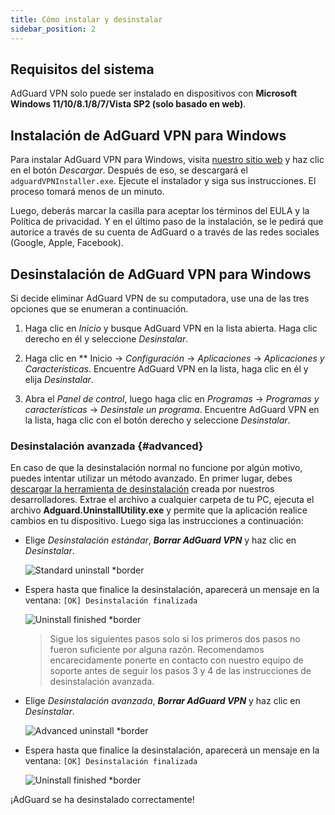 ```yaml
---
title: Cómo instalar y desinstalar
sidebar_position: 2
---
```


## Requisitos del sistema

AdGuard VPN solo puede ser instalado en dispositivos con **Microsoft Windows 11/10/8.1/8/7/Vista SP2 (solo basado en web)**.

## Instalación de AdGuard VPN para Windows

Para instalar AdGuard VPN para Windows, visita [nuestro sitio web](https://adguard-vpn.com/welcome.html) y haz clic en el botón *Descargar*. Después de eso, se descargará el `adguardVPNInstaller.exe`. Ejecute el instalador y siga sus instrucciones. El proceso tomará menos de un minuto.

Luego, deberás marcar la casilla para aceptar los términos del EULA y la Política de privacidad. Y en el último paso de la instalación, se le pedirá que autorice a través de su cuenta de AdGuard o a través de las redes sociales (Google, Apple, Facebook).

## Desinstalación de AdGuard VPN para Windows

Si decide eliminar AdGuard VPN de su computadora, use una de las tres opciones que se enumeran a continuación.

1. Haga clic en *Inicio* y busque AdGuard VPN en la lista abierta. Haga clic derecho en él y seleccione *Desinstalar*.

2. Haga clic en ** Inicio → *Configuración* → *Aplicaciones* → *Aplicaciones y Características*. Encuentre AdGuard VPN en la lista, haga clic en él y elija *Desinstalar*.

3. Abra el *Panel de control*, luego haga clic en *Programas* → *Programas y características* → *Desinstale un programa*. Encuentre AdGuard VPN en la lista, haga clic con el botón derecho y seleccione *Desinstalar*.

### Desinstalación avanzada {#advanced}

En caso de que la desinstalación normal no funcione por algún motivo, puedes intentar utilizar un método avanzado. En primer lugar, debes [descargar la herramienta de desinstalación](https://cdn.adtidy.org/distr/windows/Uninstall_Utility.zip) creada por nuestros desarrolladores. Extrae el archivo a cualquier carpeta de tu PC, ejecuta el archivo **Adguard.UninstallUtility.exe** y permite que la aplicación realice cambios en tu dispositivo. Luego siga las instrucciones a continuación:

- Elige *Desinstalación estándar*, ***Borrar AdGuard VPN*** y haz clic en *Desinstalar*.

    ![Standard uninstall *border](https://cdn.adguardvpn.com/content/kb/ad_blocker/windows/installation/standard-uninstall.png)

- Espera hasta que finalice la desinstalación, aparecerá un mensaje en la ventana: `[OK] Desinstalación finalizada`

    ![Uninstall finished *border](https://cdn.adguardvpn.com/content/kb/ad_blocker/windows/installation/standard-uninstall-2.png)

    > Sigue los siguientes pasos solo si los primeros dos pasos no fueron suficiente por alguna razón. Recomendamos encarecidamente ponerte en contacto con nuestro equipo de soporte antes de seguir los pasos 3 y 4 de las instrucciones de desinstalación avanzada.

- Elige *Desinstalación avanzada*, ***Borrar AdGuard VPN*** y haz clic en *Desinstalar*.

    ![Advanced uninstall *border](https://cdn.adguardvpn.com/content/kb/ad_blocker/windows/installation/advanced-uninstall.png)

- Espera hasta que finalice la desinstalación, aparecerá un mensaje en la ventana: `[OK] Desinstalación finalizada`

    ![Uninstall finished *border](https://cdn.adguardvpn.com/content/kb/ad_blocker/windows/installation/advanced-uninstall-2.png)

¡AdGuard se ha desinstalado correctamente!
